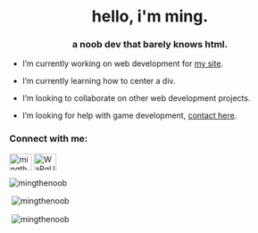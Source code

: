 <h1 align="center">hello, i'm ming.</h1>
<h3 align="center">a noob dev that barely knows html.</h3>

- I’m currently working on web development for [my site](https://ming.jp.net).

- I’m currently learning how to center a div.

- I’m looking to collaborate on other web development projects.

- I’m looking for help with game development, [contact here](https://twitter.com/BlitzStu).

<h3 align="left">Connect with me:</h3>
<p align="left">
<a href="https://twitter.com/mingthenoob" target="blank"><img align="center" src="https://raw.githubusercontent.com/rahuldkjain/github-profile-readme-generator/master/src/images/icons/Social/twitter.svg" alt="mingthenoob" height="30" width="40" /></a>
<a href="https://discord.gg/WaPgUY5gd4" target="blank"><img align="center" src="https://raw.githubusercontent.com/rahuldkjain/github-profile-readme-generator/master/src/images/icons/Social/discord.svg" alt="WaPgUY5gd4" height="30" width="40" /></a>
</p>

<p>&nbsp;<img align="left" src="https://github-readme-stats.vercel.app/api/top-langs?username=mingthenoob&show_icons=true&locale=en&layout=compact" alt="mingthenoob" /></p>

<p>&nbsp;<img align="center" src="https://github-readme-stats.vercel.app/api?username=mingthenoob&show_icons=true&locale=en" alt="mingthenoob" /></p>

<p>&nbsp;<img align="center" src="https://github-readme-streak-stats.herokuapp.com/?user=mingthenoob&" alt="mingthenoob" /></p>
